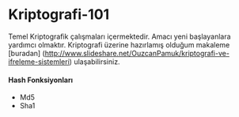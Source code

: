 # Kriptografi-101
Temel Kriptografik çalışmaları içermektedir. Amacı yeni başlayanlara yardımcı olmaktır. 
<return> Kriptografi üzerine hazırlamış olduğum makaleme [buradan] (http://www.slideshare.net/OuzcanPamuk/kriptografi-ve-ifreleme-sistemleri) ulaşabilirsiniz.

#### Hash Fonksiyonları
- Md5
- Sha1

